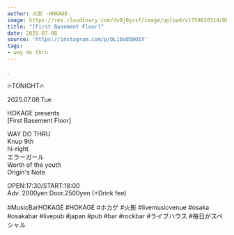 ```yaml
---
author: 火影 -HOKAGE-
image: https://res.cloudinary.com/ds9j0yzsf/image/upload/v1759820314/DL1bUd5BOIX.jpg
title: "[First Basement Floor]"
date: 2025-07-08
source: 'https://instagram.com/p/DL1bUd5BOIX'
tags:
- way do thru
---
```

.

🔥TONIGHT🔥

2025.07.08.Tue 

HOKAGE presents<br>
[First Basement Floor]

WAY DO THRU<br>
Knup 9th<br>
hi-right<br>
エラーガール<br>
Worth of the youth<br>
Origin's Note

OPEN:17:30/START:18:00<br>
Adv. 2000yen Door.2500yen (+Drink fee)

#MusicBarHOKAGE #HOKAGE #ホカゲ #火影 #livemusicvenue #osaka #osakabar #livepub #japan #pub #bar #rockbar #ライブハウス #毎日がスペシャル